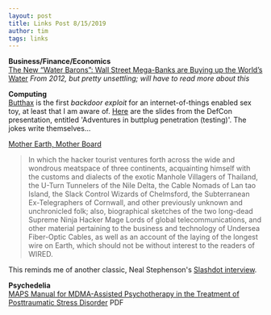 ```yaml
---
layout: post
title: Links Post 8/15/2019
author: tim
tags: links
---
```


**Business/Finance/Economics**  
[The New “Water Barons”: Wall Street Mega-Banks are Buying up the World’s Water](https://www.globalresearch.ca/the-new-water-barons-wall-street-mega-banks-are-buying-up-the-worlds-water/5383274) *From 2012, but pretty unsettling; will have to read more about this*

**Computing**  
[Butthax](https://github.com/smealum/butthax) is the first *backdoor exploit* for an internet-of-things enabled sex toy, at least that I am aware of. [Here](https://media.defcon.org/DEF%20CON%2027/DEF%20CON%2027%20presentations/DEFCON-27-smea-Adventures-in-smart-buttplug-penetration-testing.pdf) are the slides from the DefCon presentation, entitled 'Adventures in buttplug penetration (testing)'. The jokes write themselves...  

[Mother Earth, Mother Board](https://www.wired.com/1996/12/ffglass/) 
>In which the hacker tourist ventures forth across the wide and wondrous meatspace of three continents, acquainting himself with the customs and dialects of the exotic Manhole Villagers of Thailand, the U-Turn Tunnelers of the Nile Delta, the Cable Nomads of Lan tao Island, the Slack Control Wizards of Chelmsford, the Subterranean Ex-Telegraphers of Cornwall, and other previously unknown and unchronicled folk; also, biographical sketches of the two long-dead Supreme Ninja Hacker Mage Lords of global telecommunications, and other material pertaining to the business and technology of Undersea Fiber-Optic Cables, as well as an account of the laying of the longest wire on Earth, which should not be without interest to the readers of WIRED.  

This reminds me of another classic, Neal Stephenson's [Slashdot interview](https://slashdot.org/story/04/10/20/1518217/neal-stephenson-responds-with-wit-and-humor).  

**Psychedelia**  
[MAPS Manual for MDMA-Assisted Psychotherapy in the Treatment of Posttraumatic Stress Disorder](https://s3-us-west-1.amazonaws.com/mapscontent/research-archive/mdma/TreatmentManual_MDMAAssistedPsychotherapyVersion+8.1_22+Aug2017.pdf) PDF  
